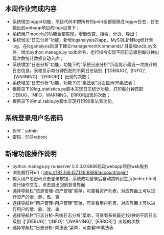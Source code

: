## 本周作业完成内容
 - 系统增加logger功能，项目代码中把所有的print全部替换成logger日志，日志输出到webapp项目的logs目录下；
 - 系统用户models的功能全部实现，增删改查、搜索、分页、导出；
 - 系统增加“日志分析”功能，新增loganalysis的app，MySQL新建log统计表log，在loganalysis目录下建立management/commands/ 目录和todb.py文件，增加python manage.py todb命令，运行指令实现不同日志级别每分钟出现次数统计数据自动入库；
 - 系统增加“日志分析”功能，功能下的“系统日志分析”页面显示最近一次统计的日志信息，表格显示每分钟匹配的不同日志级别【'[DEBUG]', '[INFO]', '[WARNING]', '[ERROR]'】出现的次数；
 - 系统增加“日志分析”功能，功能下的“乘法表”页面显示99乘法表；
 - 根目录下的log_statistics.py脚本实现日志统计功能，打印每分钟匹配DEBUG，INFO，WARNING，ERROR出现的次数；
 - 根目录下的mul_table.py脚本实现打印99乘法表功能。


## 系统登录用户名密码
 - 账号：admin
 - 密码：51@reboot
 
## 新增功能操作说明
 - python manage.py runserver 0.0.0.0:8888启动webapp项目web服务
 - 浏览器打开url：http://192.168.137.128:8888/account/login/
 - 输入用户名密码点击登录按钮，系统成功登录后自动跳转到主页(index.html)进行操作交互，点击退出回到登录界面
 - 选择导航栏“资源管理-资产管理”菜单，可查看资产列表，对应界面上可以进行资产的增、删、改、查
 - 选择导航栏“用户管理-用户管理”菜单，可查看用户列表，对应界面上可以进行用户的增、删、改、查
 - 选择导航栏“日志分析-系统日志分析”菜单，可查看系统最近1分钟的不同日志级别【'[DEBUG]', '[INFO]', '[WARNING]', '[ERROR]'】出现的次数
 - 选择导航栏“日志分析-乘法表”菜单，可查看99乘法表
 

